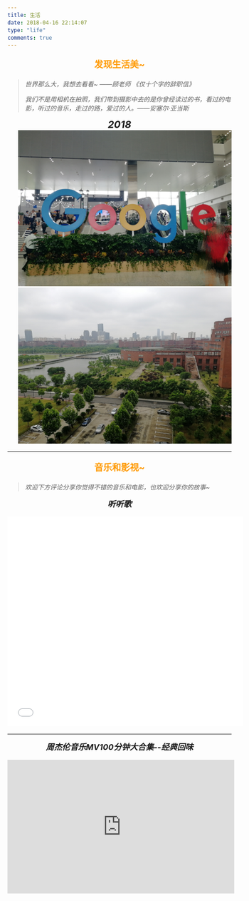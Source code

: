 ```yaml
---
title: 生活
date: 2018-04-16 22:14:07
type: "life"
comments: true
---
```


<p align="center" style="font-size:20px;font-weight: bold;color:#ff9900;">
    发现生活美~
</p>

> *世界那么大，我想去看看~ ——顾老师 《仅十个字的辞职信》*
>
> *我们不是用相机在拍照，我们带到摄影中去的是你曾经读过的书，看过的电影，听过的音乐，走过的路，爱过的人。——安塞尔·亚当斯*

<p align="center" style="font-size:22px;font-weight: bold;font-style:oblique;margin:0 0 0px 0;">2018</p>

<div align="left">
	<ul style="margin:0px 0 0 0;" aligin="left">
        <li style="list-style-type:none;"><img src="./images/sh001.jpg" alt="" width="500px" height="350px"></li>
        <li style="list-style-type:none;"><img src="./images/xx001.jpg" alt="" width="500px" height="350px"></li>
    </ul>
</div>


---



<p align="center" style="font-size:20px;font-weight: bold;color:#ff9900;">
    音乐和影视~
</p>


> *欢迎下方评论分享你觉得不错的音乐和电影，也欢迎分享你的故事~* 



<p align="center" style="font-size:18px;font-weight: bold;font-style:oblique;margin:0 0 0px 0;">听听歌</p>

<br/>

<iframe frameborder="no" border="0" marginwidth="0" marginheight="0" width=530 height=470 src="//music.163.com/outchain/player?type=0&id=2637966813&auto=0&height=430"></iframe>

---

<p align="center" style="font-size:18px;font-weight: bold;font-style:oblique;margin:0 0 0px 0;">周杰伦音乐MV100分钟大合集--经典回味</p>

<br/> 

<iframe height=300 width=510 src='http://player.youku.com/embed/XMTU0ODEwMzM3Ng==' frameborder=0 'allowfullscreen'></iframe>